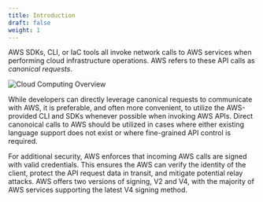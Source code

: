```yaml
---
title: Introduction
draft: false
weight: 1
---
```


AWS SDKs, CLI, or IaC tools all invoke network calls to AWS services when performing cloud infrastructure operations. AWS refers to these API calls as _canonical requests_.

![Cloud Computing Overview](/images/can_req/can_req.png)

While developers can directly leverage canonical requests to communicate with AWS, it is preferable, and often more convenient, to utilize the AWS-provided CLI and SDKs whenever possible when invoking AWS APIs. Direct canonoical calls to AWS should be utilized in cases where either existing language support does not exist or where fine-grained API control is required.  

For additional security, AWS enforces that incoming AWS calls are signed with valid credentials. This ensures the AWS can verify the identity of the client, protect the API request data in transit, and mitigate potential relay attacks. AWS offers two versions of signing, V2 and V4, with the majority of AWS services supporting the latest V4 signing method. 

